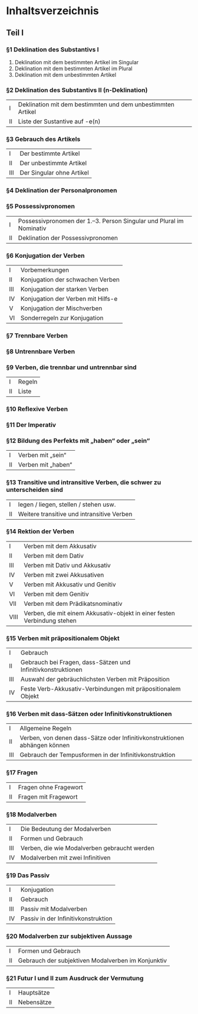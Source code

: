 # Inhaltsverzeichnis
## Teil I
### §1 Deklination des Substantivs I

1. Deklination mit dem bestimmten Artikel im Singular
2. Deklination mit dem bestimmten Artikel im Plural
3. Deklination mit dem unbestimmten Artikel
### §2 Deklination des Substantivs II (n-Deklination)
|||
|-|-|
I|Deklination mit dem bestimmten und dem unbestimmten Artikel|
II|Liste der Sustantive auf -e(n)|
### §3 Gebrauch des Artikels
|||
|-|-|
|I|Der bestimmte Artikel|
|II|Der unbestimmte Artikel|
|III|Der Singular ohne Artikel|
### §4 Deklination der Personalpronomen
### §5 Possessivpronomen
|||
|-|-|
|I|Possessivpronomen der 1.–3. Person Singular und Plural im Nominativ|
|II|Deklination der Possessivpronomen|
### §6 Konjugation der Verben
|||
|-|-|
|I|Vorbemerkungen|
|II|Konjugation der schwachen Verben|
|III|Konjugation der starken Verben|
|IV|Konjugation der Verben mit Hilfs-e|
|V|Konjugation der Mischverben|
|VI|Sonderregeln zur Konjugation|
### §7 Trennbare Verben
### §8 Untrennbare Verben
### §9 Verben, die trennbar und untrennbar sind
|||
|-|-|
|I|Regeln|
|II|Liste|
### §10 Reflexive Verben
### §11 Der Imperativ
### §12 Bildung des Perfekts mit „haben“ oder „sein“
|||
|-|-|
|I|Verben mit „sein“|
|II|Verben mit „haben“|
### §13 Transitive und intransitive Verben, die schwer zu unterscheiden sind
|||
|-|-|
|I|legen / liegen, stellen / stehen usw.|
|II|Weitere transitive und intransitive Verben|
### §14 Rektion der Verben
|||
|-|-|
|I|Verben mit dem Akkusativ|
|II|Verben mit dem Dativ|
|III|Verben mit Dativ und Akkusativ|
|IV|Verben mit zwei Akkusativen|
|V|Verben mit Akkusativ und Genitiv|
|VI|Verben mit dem Genitiv|
|VII|Verben mit dem Prädikatsnominativ|
|VIII|Verben, die mit einem Akkusativ-objekt in einer festen Verbindung stehen|
### §15 Verben mit präpositionalem Objekt
|||
|-|-|
|I|Gebrauch|
|II|Gebrauch bei Fragen, dass-Sätzen und Infinitivkonstruktionen|
|III|Auswahl der gebräuchlichsten Verben mit Präposition|
|IV|Feste Verb-Akkusativ-Verbindungen mit präpositionalem Objekt|
### §16 Verben mit dass-Sätzen oder Infinitivkonstruktionen
|||
|-|-|
|I|Allgemeine Regeln|
|II| Verben, von denen dass-Sätze oder Infinitivkonstruktionen abhängen können|
|III|Gebrauch der Tempusformen in der Infinitivkonstruktion|
### §17 Fragen
|||
|-|-|
|I|Fragen ohne Fragewort|
|II|Fragen mit Fragewort|
### §18 Modalverben
|||
|-|-|
|I|Die Bedeutung der Modalverben|
|II|Formen und Gebrauch|
|III|Verben, die wie Modalverben gebraucht werden|
|IV|Modalverben mit zwei Infinitiven|
### §19 Das Passiv
|||
|-|-|
|I|Konjugation|
|II|Gebrauch|
|III|Passiv mit Modalverben|
|IV|Passiv in der Infinitivkonstruktion|
### §20 Modalverben zur subjektiven Aussage
|||
|-|-|
|I|Formen und Gebrauch|
|II|Gebrauch der subjektiven Modalverben im Konjunktiv|
### §21 Futur I und II zum Ausdruck der Vermutung
|||
|-|-|
|I|Hauptsätze|
|II|Nebensätze|